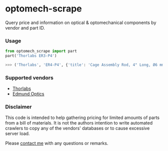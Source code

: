 # optomech-scrape

Query price and information on optical & optomechanical components by vendor and part ID.

### Usage

```python
from optomech_scrape import part
part('Thorlabs ER3-P4')

>>> ('Thorlabs', 'ER4-P4', {'title': 'Cage Assembly Rod, 4" Long, Ø6 mm, 4 Pack', 'price': '€24.52'}, 'https://www.thorlabs.com/thorproduct.cfm?partnumber=ER4-P4')
```

### Supported vendors

- [Thorlabs](https://www.thorlabs.com/)
- [Edmund Optics](https://www.edmundoptics.com/)

### Disclaimer

This code is intended to help gathering pricing for limited amounts of parts from a bill of materials. It is not the authors intention to write automated crawlers to copy any of the vendors' databases or to cause excessive server load. 

Please [contact me](ybnd@tuta.io) with any questions or remarks.

